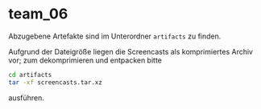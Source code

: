# team_06

Abzugebene Artefakte sind im Unterordner `artifacts` zu finden.

Aufgrund der Dateigröße liegen die Screencasts als komprimiertes Archiv vor; zum
dekomprimieren und entpacken bitte

```sh
cd artifacts
tar -xf screencasts.tar.xz
```

ausführen.
